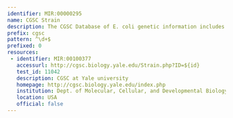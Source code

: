 ```yaml
---
identifier: MIR:00000295
name: CGSC Strain
description: The CGSC Database of E. coli genetic information includes genotypes and reference information for the strains in the CGSC collection, the names, synonyms, properties, and map position for genes, gene product information, and information on specific mutations and references to primary literature.
prefix: cgsc
pattern: ^\d+$
prefixed: 0
resources:
 - identifier: MIR:00100377
   accessurl: http://cgsc.biology.yale.edu/Strain.php?ID=${id}
   test_id: 11042
   description: CGSC at Yale university
   homepage: http://cgsc.biology.yale.edu/index.php
   institution: Dept. of Molecular, Cellular, and Developmental Biology, Yale University, Conneticut
   location: USA
   official: false
---
```


